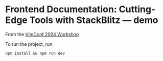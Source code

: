 # Frontend Documentation: Cutting-Edge Tools with StackBlitz — demo

From the [ViteConf 2024 Workshop](https://viteconf.org/24/workshops)

To run the project, run:
```
npm install && npm run dev
```